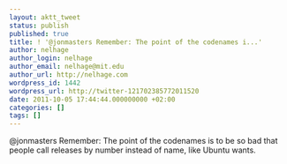```yaml
---
layout: aktt_tweet
status: publish
published: true
title: ! '@jonmasters Remember: The point of the codenames i...'
author: nelhage
author_login: nelhage
author_email: nelhage@mit.edu
author_url: http://nelhage.com
wordpress_id: 1442
wordpress_url: http://twitter-121702385772011520
date: 2011-10-05 17:44:44.000000000 +02:00
categories: []
tags: []
---
```

@jonmasters Remember: The point of the codenames is to be so bad that people call releases by number instead of name, like Ubuntu wants.

